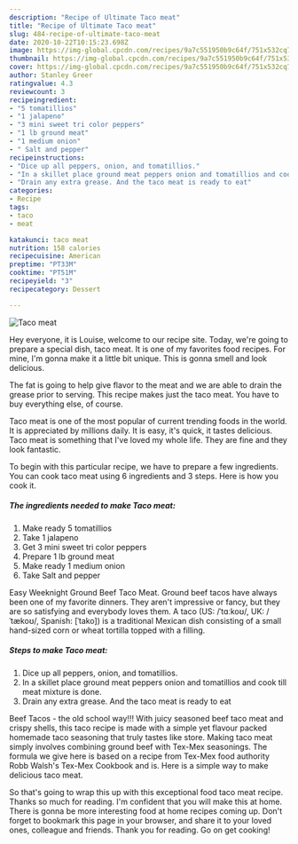 ```yaml
---
description: "Recipe of Ultimate Taco meat"
title: "Recipe of Ultimate Taco meat"
slug: 484-recipe-of-ultimate-taco-meat
date: 2020-10-22T10:15:23.698Z
image: https://img-global.cpcdn.com/recipes/9a7c551950b9c64f/751x532cq70/taco-meat-recipe-main-photo.jpg
thumbnail: https://img-global.cpcdn.com/recipes/9a7c551950b9c64f/751x532cq70/taco-meat-recipe-main-photo.jpg
cover: https://img-global.cpcdn.com/recipes/9a7c551950b9c64f/751x532cq70/taco-meat-recipe-main-photo.jpg
author: Stanley Greer
ratingvalue: 4.3
reviewcount: 3
recipeingredient:
- "5 tomatillios"
- "1 jalapeno"
- "3 mini sweet tri color peppers"
- "1 lb ground meat"
- "1 medium onion"
- " Salt and pepper"
recipeinstructions:
- "Dice up all peppers, onion, and tomatillios."
- "In a skillet place ground meat peppers onion and tomatillios and cook till meat mixture is done."
- "Drain any extra grease. And the taco meat is ready to eat"
categories:
- Recipe
tags:
- taco
- meat

katakunci: taco meat 
nutrition: 158 calories
recipecuisine: American
preptime: "PT33M"
cooktime: "PT51M"
recipeyield: "3"
recipecategory: Dessert

---
```



![Taco meat](https://img-global.cpcdn.com/recipes/9a7c551950b9c64f/751x532cq70/taco-meat-recipe-main-photo.jpg)

Hey everyone, it is Louise, welcome to our recipe site. Today, we're going to prepare a special dish, taco meat. It is one of my favorites food recipes. For mine, I'm gonna make it a little bit unique. This is gonna smell and look delicious.

The fat is going to help give flavor to the meat and we are able to drain the grease prior to serving. This recipe makes just the taco meat. You have to buy everything else, of course.

Taco meat is one of the most popular of current trending foods in the world. It is appreciated by millions daily. It is easy, it's quick, it tastes delicious. Taco meat is something that I've loved my whole life. They are fine and they look fantastic.


To begin with this particular recipe, we have to prepare a few ingredients. You can cook taco meat using 6 ingredients and 3 steps. Here is how you cook it.

<!--inarticleads1-->

##### The ingredients needed to make Taco meat:

1. Make ready 5 tomatillios
1. Take 1 jalapeno
1. Get 3 mini sweet tri color peppers
1. Prepare 1 lb ground meat
1. Make ready 1 medium onion
1. Take  Salt and pepper


Easy Weeknight Ground Beef Taco Meat. Ground beef tacos have always been one of my favorite dinners. They aren&#39;t impressive or fancy, but they are so satisfying and everybody loves them. A taco (US: /ˈtɑːkoʊ/, UK: /ˈtækoʊ/, Spanish: [ˈtako]) is a traditional Mexican dish consisting of a small hand-sized corn or wheat tortilla topped with a filling. 

<!--inarticleads2-->

##### Steps to make Taco meat:

1. Dice up all peppers, onion, and tomatillios.
1. In a skillet place ground meat peppers onion and tomatillios and cook till meat mixture is done.
1. Drain any extra grease. And the taco meat is ready to eat


Beef Tacos - the old school way!!! With juicy seasoned beef taco meat and crispy shells, this taco recipe is made with a simple yet flavour packed homemade taco seasoning that truly tastes like store. Making taco meat simply involves combining ground beef with Tex-Mex seasonings. The formula we give here is based on a recipe from Tex-Mex food authority Robb Walsh&#39;s Tex-Mex Cookbook and is. Here is a simple way to make delicious taco meat. 

So that's going to wrap this up with this exceptional food taco meat recipe. Thanks so much for reading. I'm confident that you will make this at home. There is gonna be more interesting food at home recipes coming up. Don't forget to bookmark this page in your browser, and share it to your loved ones, colleague and friends. Thank you for reading. Go on get cooking!
